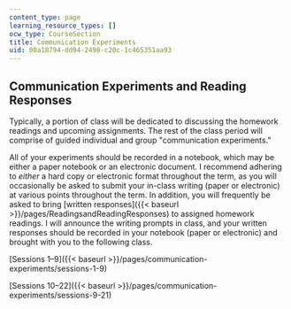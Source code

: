 ```yaml
---
content_type: page
learning_resource_types: []
ocw_type: CourseSection
title: Communication Experiments
uid: 00a18794-dd94-2498-c20c-1c465351aa93
---
```


Communication Experiments and Reading Responses
-----------------------------------------------

Typically, a portion of class will be dedicated to discussing the homework readings and upcoming assignments. The rest of the class period will comprise of guided individual and group "communication experiments."

All of your experiments should be recorded in a notebook, which may be either a paper notebook or an electronic document. I recommend adhering to _either_ a hard copy or electronic format throughout the term, as you will occasionally be asked to submit your in-class writing (paper or electronic) at various points throughout the term. In addition, you will frequently be asked to bring [written responses]({{< baseurl >}}/pages/ReadingsandReadingResponses) to assigned homework readings. I will announce the writing prompts in class, and your written responses should be recorded in your notebook (paper or electronic) and brought with you to the following class.

[Sessions 1–9]({{< baseurl >}}/pages/communication-experiments/sessions-1-9)

[Sessions 10–22]({{< baseurl >}}/pages/communication-experiments/sessions-9-21)